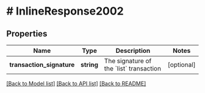 # # InlineResponse2002

## Properties

Name | Type | Description | Notes
------------ | ------------- | ------------- | -------------
**transaction_signature** | **string** | The signature of the &#x60;list&#x60; transaction | [optional]

[[Back to Model list]](../../README.md#models) [[Back to API list]](../../README.md#endpoints) [[Back to README]](../../README.md)
